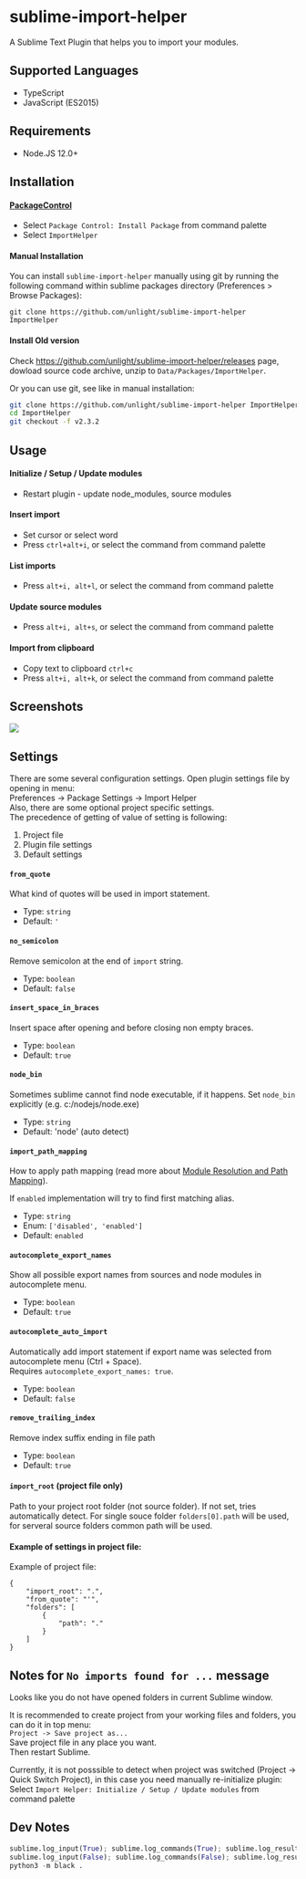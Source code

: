 # sublime-import-helper

A Sublime Text Plugin that helps you to import your modules.

## Supported Languages

-   TypeScript
-   JavaScript (ES2015)

## Requirements

-   Node.JS 12.0+

## Installation

#### [PackageControl](https://packagecontrol.io/packages/ImportHelper)

-   Select `Package Control: Install Package` from command palette
-   Select `ImportHelper`

#### Manual Installation

You can install `sublime-import-helper` manually using git by running the following command
within sublime packages directory (Preferences > Browse Packages):

```
git clone https://github.com/unlight/sublime-import-helper ImportHelper
```

#### Install Old version

Check https://github.com/unlight/sublime-import-helper/releases page,
dowload source code archive, unzip to `Data/Packages/ImportHelper`.

Or you can use git, see like in manual installation:

```sh
git clone https://github.com/unlight/sublime-import-helper ImportHelper
cd ImportHelper
git checkout -f v2.3.2
```

## Usage

#### Initialize / Setup / Update modules

-   Restart plugin - update node_modules, source modules

#### Insert import

-   Set cursor or select word
-   Press `ctrl+alt+i`, or select the command from command palette

#### List imports

-   Press `alt+i, alt+l`, or select the command from command palette

#### Update source modules

-   Press `alt+i, alt+s`, or select the command from command palette

#### Import from clipboard

-   Copy text to clipboard `ctrl+c`
-   Press `alt+i, alt+k`, or select the command from command palette

## Screenshots

![](https://raw.githubusercontent.com/unlight/sublime-import-helper/master/screenshots/insert-import.gif)

## Settings

There are some several configuration settings. Open plugin settings file by opening in menu:  
Preferences -> Package Settings -> Import Helper  
Also, there are some optional project specific settings.  
The precedence of getting of value of setting is following:

1. Project file
2. Plugin file settings
3. Default settings

#### `from_quote`

What kind of quotes will be used in import statement.

-   Type: `string`
-   Default: `'`

#### `no_semicolon`

Remove semicolon at the end of `import` string.

-   Type: `boolean`
-   Default: `false`

#### `insert_space_in_braces`

Insert space after opening and before closing non empty braces.

-   Type: `boolean`
-   Default: `true`

#### `node_bin`

Sometimes sublime cannot find node executable, if it happens. Set `node_bin` explicitly (e.g. c:/nodejs/node.exe)

-   Type: `string`
-   Default: 'node' (auto detect)

#### `import_path_mapping`

How to apply path mapping (read more about [Module Resolution and Path Mapping](http://www.typescriptlang.org/docs/handbook/module-resolution.html)).

If `enabled` implementation will try to find first matching alias.

-   Type: `string`
-   Enum: `['disabled', 'enabled']`
-   Default: `enabled`

#### `autocomplete_export_names`

Show all possible export names from sources and node modules in autocomplete menu.

-   Type: `boolean`
-   Default: `true`

#### `autocomplete_auto_import`

Automatically add import statement if export name was selected from autocomplete menu (Ctrl + Space).  
Requires `autocomplete_export_names: true`.

-   Type: `boolean`
-   Default: `false`

#### `remove_trailing_index`

Remove index suffix ending in file path

-   Type: `boolean`
-   Default: `true`

#### `import_root` (project file only)

Path to your project root folder (not source folder). If not set,
tries automatically detect. For single souce folder `folders[0].path` will be used,
for serveral source folders common path will be used.

#### Example of settings in project file:

Example of project file:

```
{
	"import_root": ".",
	"from_quote": "'",
	"folders": [
		{
			"path": "."
		}
	]
}
```

## Notes for `No imports found for ...` message

Looks like you do not have opened folders in current Sublime window.

It is recommended to create project from your working files and folders, you can do it in top menu:  
`Project -> Save project as...`  
Save project file in any place you want.  
Then restart Sublime.

Currently, it is not posssible to detect when project was switched (Project -> Quick Switch Project),
in this case you need manually re-initialize plugin:  
Select `Import Helper: Initialize / Setup / Update modules` from command palette

## Dev Notes

```python
sublime.log_input(True); sublime.log_commands(True); sublime.log_result_regex(True)
sublime.log_input(False); sublime.log_commands(False); sublime.log_result_regex(False)
python3 -m black .
```
